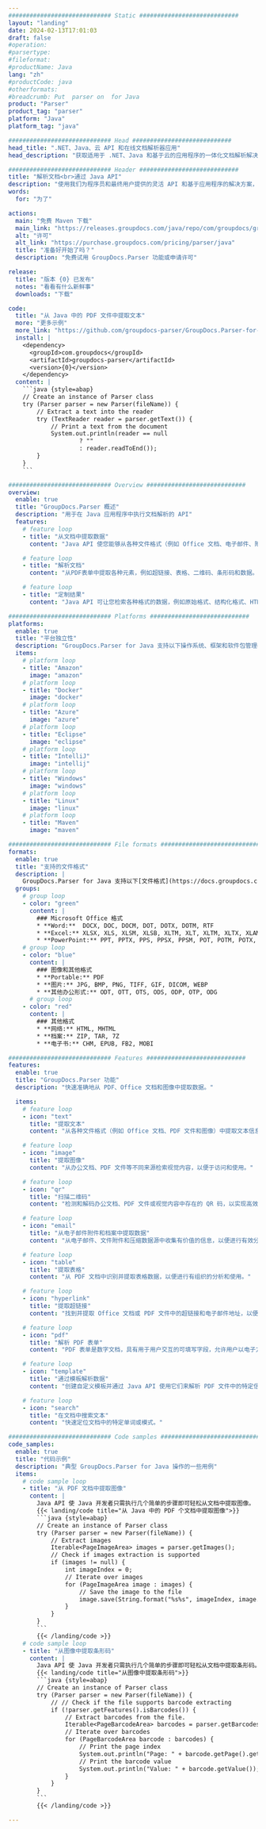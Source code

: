 ```yaml
---
############################# Static ############################
layout: "landing"
date: 2024-02-13T17:01:03
draft: false
#operation: 
#parsertype: 
#fileformat: 
#productName: Java
lang: "zh"
#productCode: java
#otherformats: 
#breadcrumb: Put  parser on  for Java
product: "Parser"
product_tag: "parser"
platform: "Java"
platform_tag: "java"

############################# Head ############################
head_title: ".NET、Java、云 API 和在线文档解析器应用"
head_description: "获取适用于 .NET、Java 和基于云的应用程序的一体化文档解析解决方案。使用简单的拖放功能在线从文档格式中提取数据"

############################# Header ############################
title: "解析文档<br>通过 Java API"
description: "使用我们为程序员和最终用户提供的灵活 API 和基于应用程序的解决方案，从任何平台上的文档和图像中提取数据。"
words:
  for: "为了"

actions:
  main: "免费 Maven 下载"
  main_link: "https://releases.groupdocs.com/java/repo/com/groupdocs/groupdocs-parser/"
  alt: "许可"
  alt_link: "https://purchase.groupdocs.com/pricing/parser/java"
  title: "准备好开始了吗？"
  description: "免费试用 GroupDocs.Parser 功能或申请许可"

release:
  title: "版本 {0} 已发布"
  notes: "看看有什么新鲜事"
  downloads: "下载"

code:
  title: "从 Java 中的 PDF 文件中提取文本"
  more: "更多示例"
  more_link: "https://github.com/groupdocs-parser/GroupDocs.Parser-for-Java"
  install: |
    <dependency>
      <groupId>com.groupdocs</groupId>
      <artifactId>groupdocs-parser</artifactId>
      <version>{0}</version>
    </dependency>
  content: |
    ```java {style=abap}  
    // Create an instance of Parser class
    try (Parser parser = new Parser(fileName)) {
        // Extract a text into the reader
        try (TextReader reader = parser.getText()) {
            // Print a text from the document
            System.out.println(reader == null 
                    ? "" 
                    : reader.readToEnd());
        }
    } 
    ```

############################# Overview ############################
overview:
  enable: true
  title: "GroupDocs.Parser 概述"
  description: "用于在 Java 应用程序中执行文档解析的 API"
  features:
    # feature loop
    - title: "从文档中提取数据"
      content: "Java API 使您能够从各种文件格式（例如 Office 文档、电子邮件、附件和存档）中检索文本、元数据和图像。这个强大的工具可帮助您有效地访问和处理这些文件中包含的有价值的信息，以用于各种应用程序，例如数据分析、搜索引擎索引或内容管理系统。"

    # feature loop
    - title: "解析文档"
      content: "从PDF表单中提取各种元素，例如超链接、表格、二维码、条形码和数据。还可以使用自定义模板从文档中解析任何所需的信息。"

    # feature loop
    - title: "定制结果"
      content: "Java API 可让您检索各种格式的数据，例如原始格式、结构化格式、HTML 或 Markdown 格式。此外，API 还提供搜索功能，用于在文档文本中查找特定单词或短语。"

############################# Platforms ############################
platforms:
  enable: true
  title: "平台独立性"
  description: "GroupDocs.Parser for Java 支持以下操作系统、框架和软件包管理器"
  items:
    # platform loop
    - title: "Amazon"
      image: "amazon"
    # platform loop
    - title: "Docker"
      image: "docker"
    # platform loop
    - title: "Azure"
      image: "azure"
    # platform loop
    - title: "Eclipse"
      image: "eclipse"
    # platform loop
    - title: "IntelliJ"
      image: "intellij"
    # platform loop
    - title: "Windows"
      image: "windows"
    # platform loop
    - title: "Linux"
      image: "linux"
    # platform loop
    - title: "Maven"
      image: "maven"

############################# File formats ############################
formats:
  enable: true
  title: "支持的文件格式"
  description: |
    GroupDocs.Parser for Java 支持以下[文件格式](https://docs.groupdocs.com/parser/java/supported-document-formats/) 的操作。
  groups:
    # group loop
    - color: "green"
      content: |
        ### Microsoft Office 格式
        * **Word:**  DOCX, DOC, DOCM, DOT, DOTX, DOTM, RTF
        * **Excel:** XLSX, XLS, XLSM, XLSB, XLTM, XLT, XLTM, XLTX, XLAM, SXC, SpreadsheetML
        * **PowerPoint:** PPT, PPTX, PPS, PPSX, PPSM, POT, POTM, POTX, PPTM
    # group loop
    - color: "blue"
      content: |
        ### 图像和其他格式
        * **Portable:** PDF
        * **图片:** JPG, BMP, PNG, TIFF, GIF, DICOM, WEBP
        * **其他办公形式:** ODT, OTT, OTS, ODS, ODP, OTP, ODG
      # group loop
    - color: "red"
      content: |
        ### 其他格式
        * **网络:** HTML, MHTML
        * **档案:** ZIP, TAR, 7Z
        * **电子书:** CHM, EPUB, FB2, MOBI

############################# Features ############################
features:
  enable: true
  title: "GroupDocs.Parser 功能"
  description: "快速准确地从 PDF、Office 文档和图像中提取数据。"

  items:
    # feature loop
    - icon: "text"
      title: "提取文本"
      content: "从各种文件格式（例如 Office 文档、PDF 文件和图像）中提取文本信息，以便于阅读和分析。"

    # feature loop
    - icon: "image"
      title: "提取图像"
      content: "从办公文档、PDF 文件等不同来源检索视觉内容，以便于访问和使用。"

    # feature loop
    - icon: "qr"
      title: "扫描二维码"
      content: "检测和解码办公文档、PDF 文件或视觉内容中存在的 QR 码，以实现高效的信息检索。"

    # feature loop
    - icon: "email"
      title: "从电子邮件附件和档案中提取数据"
      content: "从电子邮件、文件附件和压缩数据源中收集有价值的信息，以便进行有效分析和利用。"

    # feature loop
    - icon: "table"
      title: "提取表格"
      content: "从 PDF 文档中识别并提取表格数据，以便进行有组织的分析和使用。"

    # feature loop
    - icon: "hyperlink"
      title: "提取超链接"
      content: "找到并提取 Office 文档或 PDF 文件中的超链接和电子邮件地址，以便高效访问。"

    # feature loop
    - icon: "pdf"
      title: "解析 PDF 表单"
      content: "PDF 表单是数字文档，具有用于用户交互的可填写字段，允许用户以电子方式输入信息。 Java API 可用于从这些表单中提取数据，以便进行高效处理。"

    # feature loop
    - icon: "template"
      title: "通过模板解析数据"
      content: "创建自定义模板并通过 Java API 使用它们来解析 PDF 文件中的特定信息，从而简化数据提取过程。"

    # feature loop
    - icon: "search"
      title: "在文档中搜索文本"
      content: "快速定位文档中的特定单词或模式。"

############################# Code samples ############################
code_samples:
  enable: true
  title: "代码示例"
  description: "典型 GroupDocs.Parser for Java 操作的一些用例"
  items:
    # code sample loop
    - title: "从 PDF 文档中提取图像"
      content: |
        Java API 使 Java 开发者只需执行几个简单的步骤即可轻松从文档中提取图像。
        {{< landing/code title="从 Java 中的 PDF 个文档中提取图像">}}
        ```java {style=abap}
        // Create an instance of Parser class
        try (Parser parser = new Parser(fileName)) {
            // Extract images
            Iterable<PageImageArea> images = parser.getImages();
            // Check if images extraction is supported
            if (images != null) {
                int imageIndex = 0;
                // Iterate over images
                for (PageImageArea image : images) {
                    // Save the image to the file
                    image.save(String.format("%s%s", imageIndex, image.getFileType().getExtension()));
                }
            }
        }
        ```
        {{< /landing/code >}}
    # code sample loop
    - title: "从图像中提取条形码"
      content: |
        Java API 使 Java 开发者只需执行几个简单的步骤即可轻松从文档中提取条形码。
        {{< landing/code title="从图像中提取条形码">}}
        ```java {style=abap}   
        // Create an instance of Parser class
        try (Parser parser = new Parser(fileName)) {
            // // Check if the file supports barcode extracting
            if (!parser.getFeatures().isBarcodes()) {
                // Extract barcodes from the file.
                Iterable<PageBarcodeArea> barcodes = parser.getBarcodes();
                // Iterate over barcodes
                for (PageBarcodeArea barcode : barcodes) {
                    // Print the page index
                    System.out.println("Page: " + barcode.getPage().getIndex());
                    // Print the barcode value
                    System.out.println("Value: " + barcode.getValue());
                }
            }
        }
        ```
        {{< /landing/code >}}

---
```

